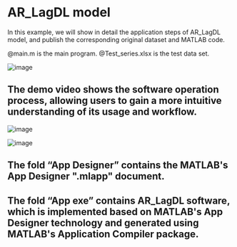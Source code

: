 # AR_LagDL model

In this example, we will show in detail the application steps of AR_LagDL model, and publish the corresponding original dataset and MATLAB code.

@main.m is the main program.
@Test_series.xlsx is the test data set.

![image](https://github.com/user-attachments/assets/21975129-11a8-4dda-a8a0-53cfe02c8168)

## The demo video shows the software operation process, allowing users to gain a more intuitive understanding of its usage and workflow.

![image](https://github.com/user-attachments/assets/dd34bfb8-362f-4b7f-a3f4-ad13d82acf59)

![image](https://github.com/user-attachments/assets/fbd4323e-212d-4607-860e-e9c74e4b3845)

## The fold “App Designer” contains the MATLAB's App Designer ".mlapp" document.
## The fold “App exe” contains AR_LagDL software, which is implemented based on MATLAB's App Designer technology and generated using MATLAB's Application Compiler package.
